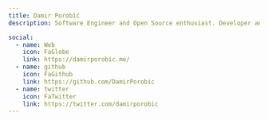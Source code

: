 ```yaml
---
title: Damir Porobić
description: Software Engineer and Open Source enthusiast. Developer and maintainer of ksnip and kImageAnnotator.

social:
  - name: Web
    icon: FaGlobe
    link: https://damirporobic.me/
  - name: github
    icon: FaGithub
    link: https://github.com/DamirPorobic
  - name: twitter
    icon: FaTwitter
    link: https://twitter.com/damirporobic
---
```

